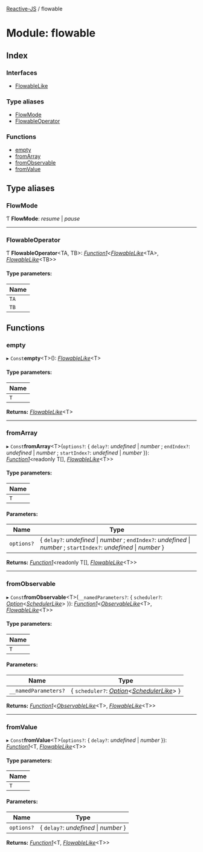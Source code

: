 [Reactive-JS](../README.md) / flowable

# Module: flowable

## Index

### Interfaces

* [FlowableLike](../interfaces/flowable.flowablelike.md)

### Type aliases

* [FlowMode](flowable.md#flowmode)
* [FlowableOperator](flowable.md#flowableoperator)

### Functions

* [empty](flowable.md#empty)
* [fromArray](flowable.md#fromarray)
* [fromObservable](flowable.md#fromobservable)
* [fromValue](flowable.md#fromvalue)

## Type aliases

### FlowMode

Ƭ **FlowMode**: *resume* \| *pause*

___

### FlowableOperator

Ƭ **FlowableOperator**<TA, TB\>: [*Function1*](functions.md#function1)<[*FlowableLike*](../interfaces/flowable.flowablelike.md)<TA\>, [*FlowableLike*](../interfaces/flowable.flowablelike.md)<TB\>\>

#### Type parameters:

Name |
------ |
`TA` |
`TB` |

## Functions

### empty

▸ `Const`**empty**<T\>(): [*FlowableLike*](../interfaces/flowable.flowablelike.md)<T\>

#### Type parameters:

Name |
------ |
`T` |

**Returns:** [*FlowableLike*](../interfaces/flowable.flowablelike.md)<T\>

___

### fromArray

▸ `Const`**fromArray**<T\>(`options?`: { `delay?`: *undefined* \| *number* ; `endIndex?`: *undefined* \| *number* ; `startIndex?`: *undefined* \| *number*  }): [*Function1*](functions.md#function1)<readonly T[], [*FlowableLike*](../interfaces/flowable.flowablelike.md)<T\>\>

#### Type parameters:

Name |
------ |
`T` |

#### Parameters:

Name | Type |
------ | ------ |
`options?` | { `delay?`: *undefined* \| *number* ; `endIndex?`: *undefined* \| *number* ; `startIndex?`: *undefined* \| *number*  } |

**Returns:** [*Function1*](functions.md#function1)<readonly T[], [*FlowableLike*](../interfaces/flowable.flowablelike.md)<T\>\>

___

### fromObservable

▸ `Const`**fromObservable**<T\>(`__namedParameters?`: { `scheduler?`: [*Option*](option.md#option)<[*SchedulerLike*](../interfaces/scheduler.schedulerlike.md)\>  }): [*Function1*](functions.md#function1)<[*ObservableLike*](../interfaces/observable.observablelike.md)<T\>, [*FlowableLike*](../interfaces/flowable.flowablelike.md)<T\>\>

#### Type parameters:

Name |
------ |
`T` |

#### Parameters:

Name | Type |
------ | ------ |
`__namedParameters?` | { `scheduler?`: [*Option*](option.md#option)<[*SchedulerLike*](../interfaces/scheduler.schedulerlike.md)\>  } |

**Returns:** [*Function1*](functions.md#function1)<[*ObservableLike*](../interfaces/observable.observablelike.md)<T\>, [*FlowableLike*](../interfaces/flowable.flowablelike.md)<T\>\>

___

### fromValue

▸ `Const`**fromValue**<T\>(`options?`: { `delay?`: *undefined* \| *number*  }): [*Function1*](functions.md#function1)<T, [*FlowableLike*](../interfaces/flowable.flowablelike.md)<T\>\>

#### Type parameters:

Name |
------ |
`T` |

#### Parameters:

Name | Type |
------ | ------ |
`options?` | { `delay?`: *undefined* \| *number*  } |

**Returns:** [*Function1*](functions.md#function1)<T, [*FlowableLike*](../interfaces/flowable.flowablelike.md)<T\>\>
